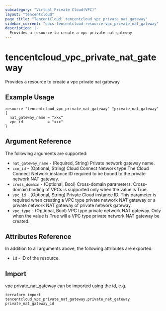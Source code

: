 ```yaml
---
subcategory: "Virtual Private Cloud(VPC)"
layout: "tencentcloud"
page_title: "TencentCloud: tencentcloud_vpc_private_nat_gateway"
sidebar_current: "docs-tencentcloud-resource-vpc_private_nat_gateway"
description: |-
  Provides a resource to create a vpc private nat gateway
---
```


# tencentcloud_vpc_private_nat_gateway

Provides a resource to create a vpc private nat gateway

## Example Usage

```hcl
resource "tencentcloud_vpc_private_nat_gateway" "private_nat_gateway" {
  nat_gateway_name = "xxx"
  vpc_id           = "xxx"
}
```

## Argument Reference

The following arguments are supported:

* `nat_gateway_name` - (Required, String) Private network gateway name.
* `ccn_id` - (Optional, String) Cloud Connect Network type The Cloud Connect Network instance ID required to be bound to the private network NAT gateway.
* `cross_domain` - (Optional, Bool) Cross-domain parameters. Cross-domain binding of VPCs is supported only when the value is True.
* `vpc_id` - (Optional, String) Private Cloud instance ID. This parameter is required when creating a VPC type private network NAT gateway or a private network NAT gateway of private network gateway.
* `vpc_type` - (Optional, Bool) VPC type private network NAT gateway. Only when the value is True will a VPC type private network NAT gateway be created.

## Attributes Reference

In addition to all arguments above, the following attributes are exported:

* `id` - ID of the resource.



## Import

vpc private_nat_gateway can be imported using the id, e.g.

```
terraform import tencentcloud_vpc_private_nat_gateway.private_nat_gateway private_nat_gateway_id
```

